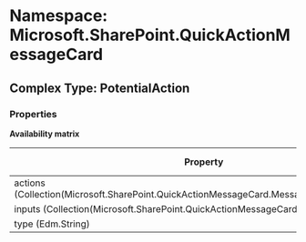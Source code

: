 # Namespace: Microsoft.SharePoint.QuickActionMessageCard

## Complex Type: PotentialAction

### Properties

**Availability matrix**

Property | SPO | SP 2019 | SP 2016 | SP 2013
----------|-----|---------|---------|--------
actions (Collection(Microsoft.SharePoint.QuickActionMessageCard.MessageCardActionButton)) | ✅ | ❌ | ❌ | ❌
inputs (Collection(Microsoft.SharePoint.QuickActionMessageCard.MessageCardInput)) | ✅ | ❌ | ❌ | ❌
type (Edm.String) | ✅ | ❌ | ❌ | ❌
